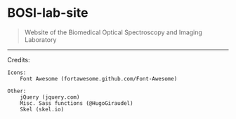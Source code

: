 # BOSI-lab-site
> Website of the Biomedical Optical Spectroscopy and Imaging Laboratory

---

Credits:

	Icons:
		Font Awesome (fortawesome.github.com/Font-Awesome)

	Other:
		jQuery (jquery.com)
		Misc. Sass functions (@HugoGiraudel)
		Skel (skel.io)